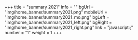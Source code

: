 +++
title = "summary 2021"
info = ""
bgUrl = "img/home_banner/summary2021.png"
mobileUrl = "img/home_banner/summary2021_mo.png"
bgLeft = "img/home_banner/summary2021_left.png"
bgRight = "img/home_banner/summary2021_right.png"
link = "javascript:;"  
number = "1"
weight =  1 
+++